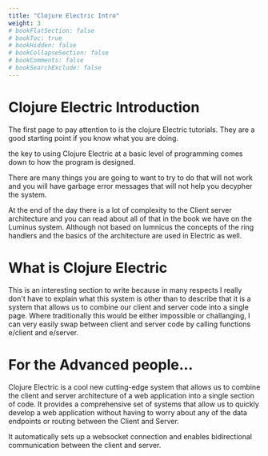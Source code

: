 ```yaml
---
title: "Clojure Electric Intro"
weight: 3
# bookFlatSection: false
# bookToc: true
# bookHidden: false
# bookCollapseSection: false
# bookComments: false
# bookSearchExclude: false
---
```


# Clojure Electric Introduction


The first page to pay attention to is the clojure Electric tutorials. They are a
good starting point if you know what you are doing.

the key to using Clojure Electric at a basic level of programming comes down to
how the program is designed.

There are many things you are going to want to try to do that will not work and
you will have garbage error messages that will not help you decypher the system.

At the end of the day there is a lot of complexity to the Client server
architecture and you can read about all of that in the book we have on the
Luminus system. Although not based on lumnicus the concepts of the ring handlers
and the basics of the architecture are used in Electric as well.

# What is Clojure Electric
This is an interesting section to write because in many respects I really don't
have to explain what this system is other than to describe that it is a system
that allows us to combine our client and server code into a single page. Where
traditionally this would be either impossible or challanging, I can very easily
swap between client and server code by calling functions e/client and e/server.




# For the Advanced people...
Clojure Electric is a cool new cutting-edge system that allows us to combine the
client and server architecture of a web application into a single section of
code. It provides a comprehensive set of systems that allow us to quickly
develop a web application without having to worry about any of the data
endpoints or routing between the Client and Server.

It automatically sets up a websocket connection and enables bidirectional
communication between the client and server.




